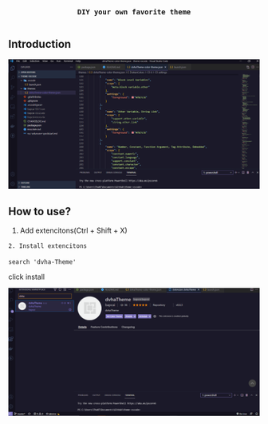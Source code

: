

<p align="center" style="font-weight: bold; text-align: center; font-family: monospace; padding-bottom: 15px;">DIY your own favorite theme</p>


## Introduction

<p align="center">
  <img src="screenshot/app.PNG" />
</p>

## How to use?

1. Add extencitons(Ctrl + Shift + X)

```
2. Install extencitons

search 'dvha-Theme'
```
click install

 <p align="center">
  <img src="screenshot/theme.PNG" />
</p>
